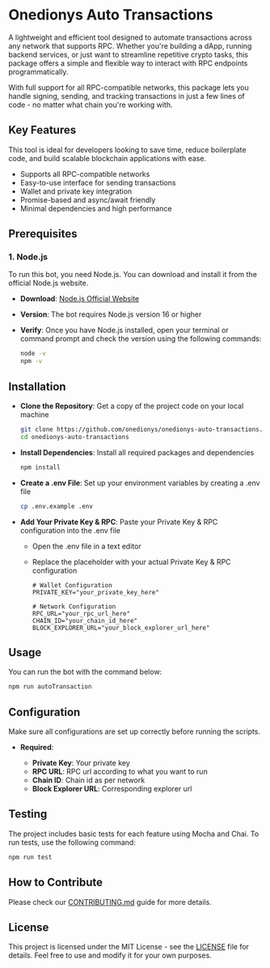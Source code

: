 # Onedionys Auto Transactions

A lightweight and efficient tool designed to automate transactions across any network that supports RPC. Whether you're building a dApp, running backend services, or just want to streamline repetitive crypto tasks, this package offers a simple and flexible way to interact with RPC endpoints programmatically.

With full support for all RPC-compatible networks, this package lets you handle signing, sending, and tracking transactions in just a few lines of code - no matter what chain you're working with.

## Key Features

This tool is ideal for developers looking to save time, reduce boilerplate code, and build scalable blockchain applications with ease.

- Supports all RPC-compatible networks
- Easy-to-use interface for sending transactions
- Wallet and private key integration
- Promise-based and async/await friendly
- Minimal dependencies and high performance

## Prerequisites

### 1. Node.js

To run this bot, you need Node.js. You can download and install it from the official Node.js website.

- **Download**: [Node.js Official Website](https://nodejs.org/en)
- **Version**: The bot requires Node.js version 16 or higher
- **Verify**: Once you have Node.js installed, open your terminal or command prompt and check the version using the following commands:

    ```bash
    node -v
    npm -v
    ```

## Installation

- **Clone the Repository**: Get a copy of the project code on your local machine

    ```bash
    git clone https://github.com/onedionys/onedionys-auto-transactions.git
    cd onedionys-auto-transactions
    ```

- **Install Dependencies**: Install all required packages and dependencies

    ```bash
    npm install
    ```

- **Create a .env File**: Set up your environment variables by creating a .env file

    ```bash
    cp .env.example .env
    ```

- **Add Your Private Key & RPC**: Paste your Private Key & RPC configuration into the .env file

    - Open the .env file in a text editor
    - Replace the placeholder with your actual Private Key & RPC configuration

        ```env
        # Wallet Configuration
        PRIVATE_KEY="your_private_key_here"

        # Network Configuration
        RPC_URL="your_rpc_url_here"
        CHAIN_ID="your_chain_id_here"
        BLOCK_EXPLORER_URL="your_block_explorer_url_here"
        ```

## Usage

You can run the bot with the command below:

```bash
npm run autoTransaction
```

## Configuration

Make sure all configurations are set up correctly before running the scripts.

- **Required**:

    - **Private Key**: Your private key
    - **RPC URL**: RPC url according to what you want to run
    - **Chain ID**: Chain id as per network
    - **Block Explorer URL**: Corresponding explorer url

## Testing

The project includes basic tests for each feature using Mocha and Chai. To run tests, use the following command:

```bash
npm run test
```

## How to Contribute

Please check our [CONTRIBUTING.md](CONTRIBUTING.md) guide for more details.

## License

This project is licensed under the MIT License - see the [LICENSE](LICENSE) file for details. Feel free to use and modify it for your own purposes.
